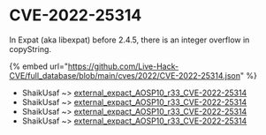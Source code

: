 # CVE-2022-25314

In Expat (aka libexpat) before 2.4.5, there is an integer overflow in copyString.

{% embed url="https://github.com/Live-Hack-CVE/full_database/blob/main/cves/2022/CVE-2022-25314.json" %}


* ShaikUsaf ~> [external_expact_AOSP10_r33_CVE-2022-25314](https://www.alice-snow.ru/2022/database/cve-2022-25314/external_expact_aosp10_r33_cve-2022-25314-shaikusaf)
* ShaikUsaf ~> [external_expact_AOSP10_r33_CVE-2022-25314](https://www.alice-snow.ru/2022/database/cve-2022-25314/external_expact_aosp10_r33_cve-2022-25314-shaikusaf)
* ShaikUsaf ~> [external_expact_AOSP10_r33_CVE-2022-25314](https://www.alice-snow.ru/2022/database/cve-2022-25314/external_expact_aosp10_r33_cve-2022-25314-shaikusaf)
* ShaikUsaf ~> [external_expact_AOSP10_r33_CVE-2022-25314](https://www.alice-snow.ru/2022/database/cve-2022-25314/external_expact_aosp10_r33_cve-2022-25314-shaikusaf)